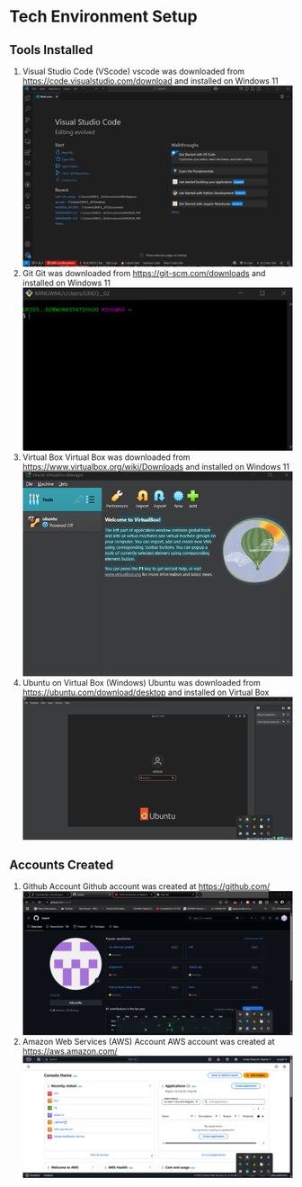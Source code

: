 # Tech Environment Setup
## Tools Installed
1. Visual Studio Code (VScode)
vscode was downloaded from https://code.visualstudio.com/download and installed on Windows 11
![vscode](/img/1.VScode.png)
2. Git
Git was downloaded from https://git-scm.com/downloads and installed on Windows 11
![git](/img/2.Gitbash.png)
3. Virtual Box
Virtual Box was downloaded from https://www.virtualbox.org/wiki/Downloads and installed on Windows 11
![virtualbox](/img/3.Virtualbox.png)
4. Ubuntu on Virtual Box (Windows)
Ubuntu was downloaded from https://ubuntu.com/download/desktop and installed on Virtual Box
![ubuntu](/img/4.Ubuntu.png)

## Accounts Created
1. Github Account
Github account was created at https://github.com/
![github](/img/5.GitHub%20Profile.png)
2. Amazon Web Services (AWS) Account
AWS account was created at https://aws.amazon.com/
![aws](/img/6.AWS.png)

